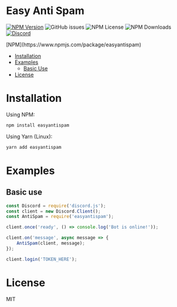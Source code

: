 # Easy Anti Spam
<p>
    <a href="https://www.npmjs.com/package/easyantispam"><img alt="NPM Version" src="https://img.shields.io/npm/v/easyantispam"></a>
    <img alt="GitHub issues" src="https://img.shields.io/github/issues/KevinavaDev/EasyAntiSpam">
    <img alt="NPM License" src="https://img.shields.io/npm/l/easyantispam">
    <img alt="NPM Downloads" src="https://img.shields.io/npm/dt/easyantispam">
    <a href="https://discord.gg/gAFRJpasj5"><img alt="Discord" src="https://img.shields.io/discord/791333925968412703?color=%237289DA&label=Discord&logo=discord"></a>
</p>
[NPM](https://www.npmjs.com/package/easyantispam)

- [Installation](#installation)
- [Examples](#examples)
    - [Basic Use](#basic-use)
- [License](#license)

# Installation
Using NPM:
```js
npm install easyantispam
```
Using Yarn (Linux):
```js
yarn add easyantispam
```

# Examples

## Basic use
```js
const Discord = require('discord.js');
const client = new Discord.Client();
const AntiSpam = require('easyantispam');

client.once('ready', () => console.log('Bot is online!'));

client.on('message', async message => {
    AntiSpam(client, message);
});

client.login('TOKEN_HERE');
```

# License

MIT

